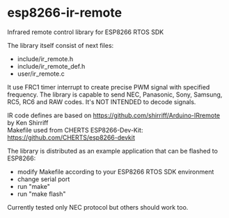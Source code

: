 # esp8266-ir-remote
Infrared remote control library for ESP8266 RTOS SDK

The library itself consist of next files:

 - include/ir_remote.h
 - include/ir_remote_def.h
 - user/ir_remote.c

It use FRC1 timer interrupt to create precise PWM signal with specified frequency. The library is capable to send NEC, Panasonic, Sony, Samsung, RC5, RC6 and RAW codes. It's NOT INTENDED to decode signals.

IR code defines are based on https://github.com/shirriff/Arduino-IRremote by Ken Shirriff  
Makefile used from CHERTS ESP8266-Dev-Kit: https://github.com/CHERTS/esp8266-devkit

The library is distributed as an example application that can be flashed to ESP8266:

 - modify Makefile according to your ESP8266 RTOS SDK environment
 - change serial port
 - run "make"
 - run "make flash"

Currently tested only NEC protocol but others should work too.
